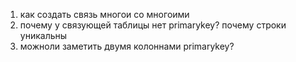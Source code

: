 1) как создать связь многои со многоими 
2) почему у связующей таблицы нет primarykey? почему строки уникальны
3) можноли заметить двумя колоннами primarykey?
